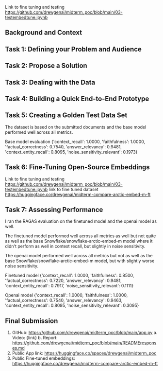 
Link to fine tuning and testing
https://github.com/drewgenai/midterm_poc/blob/main/03-testembedtune.ipynb



## Background and Context


## Task 1: Defining your Problem and Audience


## Task 2: Propose a Solution


## Task 3: Dealing with the Data


## Task 4: Building a Quick End-to-End Prototype


## Task 5: Creating a Golden Test Data Set


The dataset is based on the submitted documents and the base model performed well across all metrics.

Base model evaluation {'context_recall': 1.0000, 'faithfulness': 1.0000, 'factual_correctness': 0.7540, 'answer_relevancy': 0.9481, 'context_entity_recall': 0.8095, 'noise_sensitivity_relevant': 0.1973}


## Task 6: Fine-Tuning Open-Source Embeddings
Link to fine tuning and testing
https://github.com/drewgenai/midterm_poc/blob/main/03-testembedtune.ipynb
link to fine tuned dataset
https://huggingface.co/drewgenai/midterm-compare-arctic-embed-m-ft



## Task 7: Assessing Performance

I ran the RAGAS evaluation on the finetuned model and the openai model as well. 

The finetuned model performed well across all metrics as well but not quite as well as the base Snowflake/snowflake-arctic-embed-m model where it didn't perform as well in context recall, but slightly in noise sensitivity.

The openai model performed well across all metrics but not as well as the base Snowflake/snowflake-arctic-embed-m model, but with slightly worse noise sensitivity.

Finetuned model {'context_recall': 1.0000, 'faithfulness': 0.8500, 'factual_correctness': 0.7220, 'answer_relevancy': 0.9481, 'context_entity_recall': 0.7917, 'noise_sensitivity_relevant': 0.1111}

Openai model {'context_recall': 1.0000, 'faithfulness': 1.0000, 'factual_correctness': 0.7540, 'answer_relevancy': 0.9463, 'context_entity_recall': 0.8095, 'noise_sensitivity_relevant': 0.3095}




## Final Submission

1. GitHub: https://github.com/drewgenai/midterm_poc/blob/main/app.py
a. Video: {link}
b. Report: https://github.com/drewgenai/midterm_poc/blob/main/READMEresponses.md
2. Public App link: https://huggingface.co/spaces/drewgenai/midterm_poc
3. Public Fine-tuned embeddings: https://huggingface.co/drewgenai/midterm-compare-arctic-embed-m-ft
